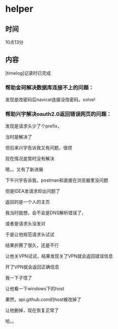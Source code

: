 # helper

## 时间

10点13分

## 内容

[timelog]记录时已完成

### 帮助金珂解决数据库连接不上的问题：

发现是改密码后navicat连接没改密码，solve!

### 帮助兴宇解决oauth2.0返回错误网页的问题：

发现是请求头少了个prefix，

当时是解决了

但后来兴宇告诉我又有问题，很烦

现在情况是暂时没有解决





嗯。。又有了新进展

下午兴宇告诉我，postman和直接在浏览器里没问题

但是IDEA发请求却出问题了

返回的是一个人的主页

我当时就想，会不会是DNS解析错误了，

或者是请求头没发对

于是让他规范请求头试试

结果折腾了很久，还是不行

让他关VPN试试，结果发现关了VPN就会返回错误信息

开了VPN就会返回正确信息

我一下子悟了

让他看一下windows下的host

果然，api.github.com的host被改掉了

让他删掉，现在恢复正常了

哈。。